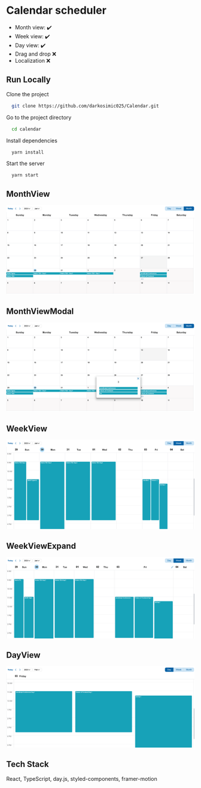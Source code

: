 # Calendar scheduler 

- Month view: ✔️
- Week view: ✔️
- Day view: ✔️
- Drag and drop ❌
- Localization ❌

## Run Locally

Clone the project

```bash
  git clone https://github.com/darkosimic025/Calendar.git
```

Go to the project directory

```bash
  cd calendar
```

Install dependencies

```bash
  yarn install
```

Start the server

```bash
  yarn start
```


## MonthView

![App Screenshot](screenshots/MonthView.png)

## MonthViewModal

![App Screenshot](screenshots/MonthViewModal.png)

## WeekView

![App Screenshot](screenshots/WeekView.png)

## WeekViewExpand

![App Screenshot](screenshots/WeekViewExpand.png)

## DayView

![App Screenshot](screenshots/DayView.png)

## Tech Stack

 React, TypeScript, day.js, styled-components, framer-motion



